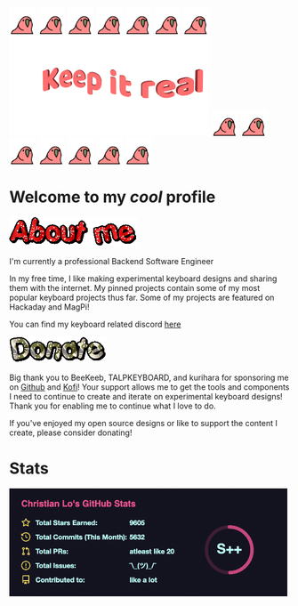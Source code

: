 <span>
<img src="https://github.com/ChrisChrisLoLo/ChrisChrisLoLo/blob/main/parrot.gif?raw=true" width="48">
<img src="https://github.com/ChrisChrisLoLo/ChrisChrisLoLo/blob/main/parrot.gif?raw=true" width="48">
<img src="https://github.com/ChrisChrisLoLo/ChrisChrisLoLo/blob/main/parrot.gif?raw=true" width="48">
<img src="https://github.com/ChrisChrisLoLo/ChrisChrisLoLo/blob/main/parrot.gif?raw=true" width="48">
<img src="https://github.com/ChrisChrisLoLo/ChrisChrisLoLo/blob/main/parrot.gif?raw=true" width="48">
<img src="https://github.com/ChrisChrisLoLo/ChrisChrisLoLo/blob/main/parrot.gif?raw=true" width="48">
<img src="https://github.com/ChrisChrisLoLo/ChrisChrisLoLo/blob/main/parrot.gif?raw=true" width="48">
</span>
<img src="https://github.com/ChrisChrisLoLo/ChrisChrisLoLo/blob/main/text2.gif?raw=true" width="360">
<span>
<img src="https://github.com/ChrisChrisLoLo/ChrisChrisLoLo/blob/main/parrot.gif?raw=true" width="48">
<img src="https://github.com/ChrisChrisLoLo/ChrisChrisLoLo/blob/main/parrot.gif?raw=true" width="48">
<img src="https://github.com/ChrisChrisLoLo/ChrisChrisLoLo/blob/main/parrot.gif?raw=true" width="48">
<img src="https://github.com/ChrisChrisLoLo/ChrisChrisLoLo/blob/main/parrot.gif?raw=true" width="48">
<img src="https://github.com/ChrisChrisLoLo/ChrisChrisLoLo/blob/main/parrot.gif?raw=true" width="48">
<img src="https://github.com/ChrisChrisLoLo/ChrisChrisLoLo/blob/main/parrot.gif?raw=true" width="48">
<img src="https://github.com/ChrisChrisLoLo/ChrisChrisLoLo/blob/main/parrot.gif?raw=true" width="48">
</span>

# Welcome to my *cool* profile

<img src="https://github.com/ChrisChrisLoLo/ChrisChrisLoLo/blob/main/text(1).gif?raw=true">

I'm currently a professional Backend Software Engineer

In my free time, I like making experimental keyboard designs and sharing them with the internet.
My pinned projects contain some of my most popular keyboard projects thus far.
Some of my projects are featured on Hackaday and MagPi!

You can find my keyboard related discord [here](https://discord.com/invite/m8vwnqJEsc)


<img src="https://github.com/ChrisChrisLoLo/ChrisChrisLoLo/blob/main/text(3).gif?raw=true">

Big thank you to BeeKeeb, TALPKEYBOARD, and kurihara for sponsoring me on [Github](https://github.com/sponsors/ChrisChrisLoLo/) and [Kofi](https://ko-fi.com/sporewoh)!
Your support allows me to get the tools and components I need to continue to create and iterate on experimental keyboard designs! Thank you for enabling me to continue what I love to do.

If you've enjoyed my open source designs or like to support the content I create, please consider donating!

# Stats
<img src="https://raw.githubusercontent.com/ChrisChrisLoLo/ChrisChrisLoLo/main/Screen%20Shot%202022-08-13%20at%208.12.25%20PM.png" width="500">

<!--
**ChrisChrisLoLo/ChrisChrisLoLo** is a ✨ _special_ ✨ repository because its `README.md` (this file) appears on your GitHub profile.

Here are some ideas to get you started:

- 🔭 I’m currently working on ...
- 🌱 I’m currently learning ...
- 👯 I’m looking to collaborate on ...
- 🤔 I’m looking for help with ...
- 💬 Ask me about ...
- 📫 How to reach me: ...
- 😄 Pronouns: ...
- ⚡ Fun fact: ...
-->
